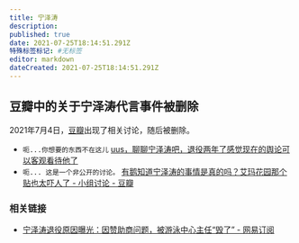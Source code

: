 ```yaml
---
title: 宁泽涛
description: 
published: true
date: 2021-07-25T18:14:51.291Z
特殊标签标记: #无标签
editor: markdown
dateCreated: 2021-07-25T18:14:51.291Z
---
```


## 豆瓣中的关于宁泽涛代言事件被删除

2021年7月4日，[豆瓣](/website/豆瓣网.md)出现了相关讨论，随后被删除。

+ `呃...你想要的东西不在这儿` [uus，聊聊宁泽涛吧，退役两年了感觉现在的舆论可以客观看待他了](https://web.archive.org/web/20210725141255/https://webcache.googleusercontent.com/search?q=cache:MBqvIsabz4IJ:https://www.douban.com/group/topic/236209070/ "[uus，聊聊宁泽涛吧，退役两年了感觉现在的舆论可以客观看待他了](https://archive.is/M90yc)")
+ `呃... 这是一个非公开的讨论。` [有鹅知道宁泽涛的事情是真的吗？艾玛花园那个贴也太吓人了 - 小组讨论 - 豆瓣](https://archive.is/kYnMn "https://web.archive.org/web/20210725141651/https://webcache.googleusercontent.com/search?q=cache:Ncf68kvVfGoJ:https://www.douban.com/group/topic/236234532/")

### 相关链接

+ [宁泽涛退役原因曝光：因赞助商问题，被游泳中心主任“毁了” - 网易订阅](https://web.archive.org/web/20210725141703/https://www.163.com/dy/article/GFPCDH5R05418T7D.html)
